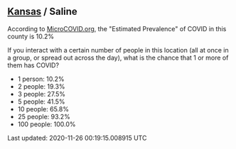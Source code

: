 
## [Kansas](/united-states/kansas) / Saline

According to [MicroCOVID.org](http://microcovid.org),
the "Estimated Prevalence" of COVID in this county is 10.2%

If you interact with a certain number of people in this location
(all at once in a group, or spread out across the day), what is the chance that
1 or more of them has COVID?

- 1 person: 10.2%
- 2 people: 19.3%
- 3 people: 27.5%
- 5 people: 41.5%
- 10 people: 65.8%
- 25 people: 93.2%
- 100 people: 100.0%

Last updated: 2020-11-26 00:19:15.008915 UTC
